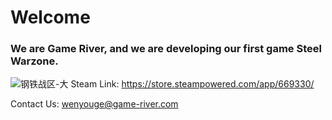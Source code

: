 # Welcome

### We are Game River, and we are developing our first game Steel Warzone.
![钢铁战区-大](https://user-images.githubusercontent.com/6749414/142893962-be2c9e3c-5e90-49a2-af34-d8403de08e6d.png)
Steam Link: https://store.steampowered.com/app/669330/

Contact Us: wenyouge@game-river.com
